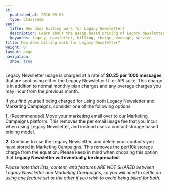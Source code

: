```yaml
---
st:
  published_at: 2016-05-03
  type: Classroom
seo:
  title: How does billing work for Legacy Newsletter?
  description: Learn about the usage based pricing of Legacy Newsletter.
  keywords: legacy, newsletter, billing, charge, overage, service
title: How does billing work for Legacy Newsletter?
weight: 0
layout: page
navigation:
  show: true
---
```


Legacy Newsletter usage is charged at a rate of **$0.25 per 1000 messages** that are sent using either the Legacy Newsletter UI or API suite. This charge is in addition to normal monthly plan charges and any overage charges you may incur from the previous month.

 

If you find yourself being charged for using both Legacy Newsletter and Marketing Campaigns, consider one of the following options: 

**1.** (Recommended) Move your marketing email over to our Marketing Campaigns platform. This removes the per email usage fee that you incur when using Legacy Newsletter, and instead uses a contact storage based pricing model.

**2.** Continue to use the Legacy Newsletter, and delete your contacts you have stored in Marketing Campaigns. This removes the per/10k storage charge from the equation. Please keep in mind when choosing this option that **Legacy Newsletter will eventually be deprecated**. 

_Please note that lists, content, and features ARE NOT SHARED between Legacy Newsletter and Marketing Campaigns, so you will need to settle on using one feature set or the other if you wish to avoid being billed for both._
